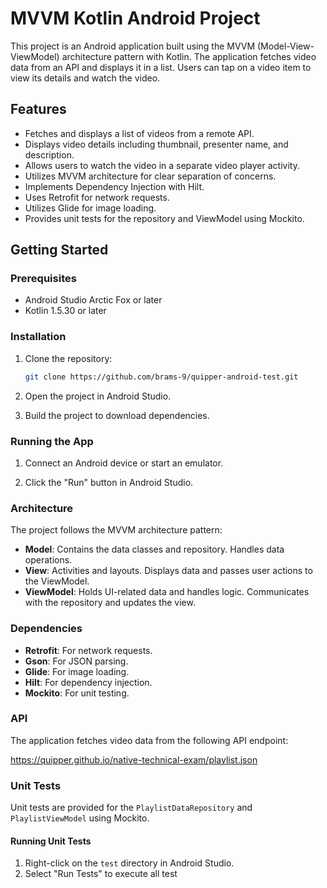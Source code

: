 # MVVM Kotlin Android Project

This project is an Android application built using the MVVM (Model-View-ViewModel) architecture pattern with Kotlin. The application fetches video data from an API and displays it in a list. Users 
can tap on a video item to view its details and watch the video.

## Features

- Fetches and displays a list of videos from a remote API.
- Displays video details including thumbnail, presenter name, and description.
- Allows users to watch the video in a separate video player activity.
- Utilizes MVVM architecture for clear separation of concerns.
- Implements Dependency Injection with Hilt.
- Uses Retrofit for network requests.
- Utilizes Glide for image loading.
- Provides unit tests for the repository and ViewModel using Mockito.

## Getting Started

### Prerequisites

- Android Studio Arctic Fox or later
- Kotlin 1.5.30 or later

### Installation

1. Clone the repository:
    ```sh
    git clone https://github.com/brams-9/quipper-android-test.git
    ```
2. Open the project in Android Studio.

3. Build the project to download dependencies.

### Running the App

1. Connect an Android device or start an emulator.

2. Click the "Run" button in Android Studio.

### Architecture

The project follows the MVVM architecture pattern:

- **Model**: Contains the data classes and repository. Handles data operations.
- **View**: Activities and layouts. Displays data and passes user actions to the ViewModel.
- **ViewModel**: Holds UI-related data and handles logic. Communicates with the repository and updates the view.

### Dependencies

- **Retrofit**: For network requests.
- **Gson**: For JSON parsing.
- **Glide**: For image loading.
- **Hilt**: For dependency injection.
- **Mockito**: For unit testing.

### API

The application fetches video data from the following API endpoint:

https://quipper.github.io/native-technical-exam/playlist.json

### Unit Tests

Unit tests are provided for the `PlaylistDataRepository` and `PlaylistViewModel` using Mockito.

#### Running Unit Tests

1. Right-click on the `test` directory in Android Studio.
2. Select "Run Tests" to execute all test

